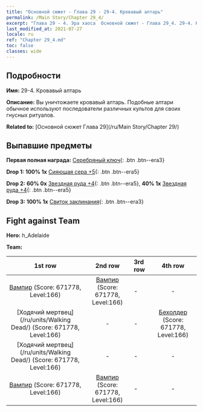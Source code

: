 ```yaml
---
title: "Основной сюжет - Глава 29 - 29-4. Кровавый алтарь"
permalink: /Main Story/Chapter 29_4/
excerpt: "Глава 29 - 4. Эра хаоса  Основной сюжет - Глава 29_4. 29-4. Кровавый алтарь"
last_modified_at: 2021-07-27
locale: ru
ref: "Chapter 29_4.md"
toc: false
classes: wide
---
```


## Подробности

 **Имя:** 29-4. Кровавый алтарь

 **Описание:** Вы уничтожаете кровавый алтарь. Подобные алтари обычное используют последователи различных культов для своих гнусных ритуалов.

 **Related to:** [Основной сюжет Глава 29](/ru/Main Story/Chapter 29/)

## Выпавшие предметы

 **Первая полная награда:** [Серебряный ключ](/ItemsRU/con_693/){: .btn .btn--era3}

 **Drop 1:** **100% 1x** [Сияющая сера +5](/ItemsRU/mat_99/){: .btn .btn--era5}

 **Drop 2:** **60% 0x** [Звездная руда +4](/ItemsRU/mat_89/){: .btn .btn--era5}, **40% 1x** [Звездная руда +4](/ItemsRU/mat_89/){: .btn .btn--era5}

 **Drop 3:** **100% 1x** [Свиток заклинания](/ItemsRU/con_694/){: .btn .btn--era3}


## Fight against Team
 **Hero:** h_Adelaide

 **Team:**


  | 1st row | 2nd row | 3rd row | 4th row |
  |:----:|:----:|:----|:----:|
  | [Вампир](/ru/units/Vampire/) (Score: 671778, Level:166)  | [Вампир](/ru/units/Vampire/) (Score: 671778, Level:166)  | - | - |
  | [Ходячий мертвец](/ru/units/Walking Dead/) (Score: 671778, Level:166)  | - | - | [Бехолдер](/ru/units/Beholder/) (Score: 671778, Level:166)  |
  | [Ходячий мертвец](/ru/units/Walking Dead/) (Score: 671778, Level:166)  | - | - | - |
  | [Вампир](/ru/units/Vampire/) (Score: 671778, Level:166)  | [Вампир](/ru/units/Vampire/) (Score: 671778, Level:166)  | - | - |


